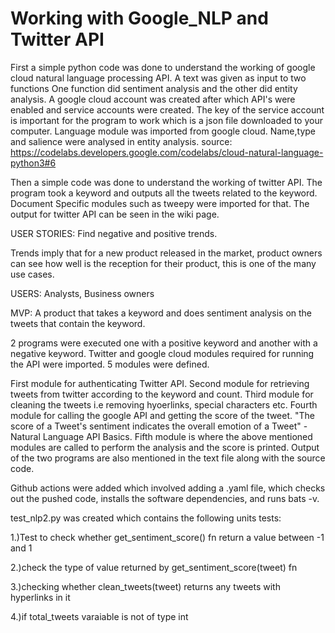 # Working with Google_NLP and Twitter API 
First a simple python code was done to understand the working of google cloud natural language processing API.
A text was given as input to two functions
One function did sentiment analysis and the other did entity analysis.
A google cloud account was created after which API's were enabled and service accounts were created.
The key of the service account is important for the program to work which is a json file downloaded to your computer.
Language module was imported from google cloud.
Name,type and salience were analysed in entity analysis.
source: https://codelabs.developers.google.com/codelabs/cloud-natural-language-python3#6


Then a simple code was done to understand the working of twitter API. The program took a keyword and outputs all the tweets related to the keyword. Document
Specific modules such as tweepy were imported for that. The output for twitter API can be seen in the wiki page.

USER STORIES:
Find negative and positive trends. 

Trends imply that for a new product released in the market, product owners can see how well is the reception for their product, this is one of the many use cases. 

USERS:
Analysts,
Business owners

MVP:
A product that takes a keyword and does sentiment analysis on the tweets that contain the keyword.

2 programs were executed one with a positive keyword and another with a negative keyword. Twitter and google cloud modules required for running the API were imported. 5 modules were defined. 

First module for authenticating Twitter API. Second module for retrieving tweets from twitter according to the keyword and count.
Third module for cleaning the tweets i.e removing hyoerlinks, special characters etc.
Fourth module for calling the google API and getting the score of the tweet. "The score of a Tweet's sentiment indicates the overall emotion of a Tweet" - Natural Language API Basics.
Fifth module is where the above mentioned modules are called to perform the analysis and the score is printed.
Output of the two programs are also mentioned in the text file along with the source code.

Github actions were added which involved adding a .yaml file, which checks out the pushed code, installs the software dependencies, and runs bats -v.

test_nlp2.py was created which contains the following units tests:

1.)Test to check whether get_sentiment_score() fn return a value between -1 and 1

2.)check the type of value returned by get_sentiment_score(tweet) fn

3.)checking whether clean_tweets(tweet) returns any tweets with hyperlinks in it

4.)if total_tweets varaiable is not of type int

